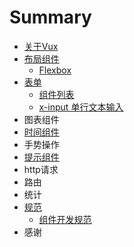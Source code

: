 # Summary

* [关于Vux](README.md)
* [布局组件](chapter1.md)
   * [Flexbox](flexbox.md)
* [表单](form.md)
   * [组件列表](form-components.md)
   * [x-input 单行文本输入](input.md)
* 图表组件
* [时间组件](time-components.md)
* 手势操作
* [提示组件](tips-components.md)
* http请求
* 路由
* 统计
* [规范](rules.md)
   * [组件开发规范](component-rules.md)
* 感谢

